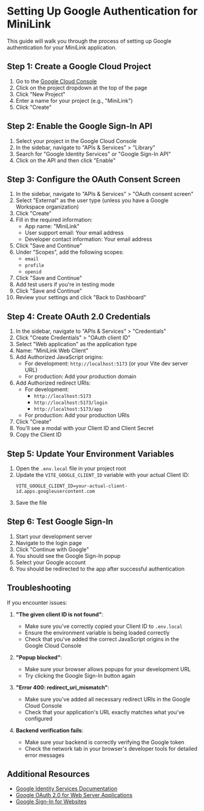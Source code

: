 # Setting Up Google Authentication for MiniLink

This guide will walk you through the process of setting up Google authentication for your MiniLink application.

## Step 1: Create a Google Cloud Project

1. Go to the [Google Cloud Console](https://console.cloud.google.com/)
2. Click on the project dropdown at the top of the page
3. Click "New Project"
4. Enter a name for your project (e.g., "MiniLink")
5. Click "Create"

## Step 2: Enable the Google Sign-In API

1. Select your project in the Google Cloud Console
2. In the sidebar, navigate to "APIs & Services" > "Library"
3. Search for "Google Identity Services" or "Google Sign-In API"
4. Click on the API and then click "Enable"

## Step 3: Configure the OAuth Consent Screen

1. In the sidebar, navigate to "APIs & Services" > "OAuth consent screen"
2. Select "External" as the user type (unless you have a Google Workspace organization)
3. Click "Create"
4. Fill in the required information:
   - App name: "MiniLink"
   - User support email: Your email address
   - Developer contact information: Your email address
5. Click "Save and Continue"
6. Under "Scopes", add the following scopes:
   - `email`
   - `profile`
   - `openid`
7. Click "Save and Continue"
8. Add test users if you're in testing mode
9. Click "Save and Continue"
10. Review your settings and click "Back to Dashboard"

## Step 4: Create OAuth 2.0 Credentials

1. In the sidebar, navigate to "APIs & Services" > "Credentials"
2. Click "Create Credentials" > "OAuth client ID"
3. Select "Web application" as the application type
4. Name: "MiniLink Web Client"
5. Add Authorized JavaScript origins:
   - For development: `http://localhost:5173` (or your Vite dev server URL)
   - For production: Add your production domain
6. Add Authorized redirect URIs:
   - For development: 
     - `http://localhost:5173`
     - `http://localhost:5173/login`
     - `http://localhost:5173/app`
   - For production: Add your production URIs
7. Click "Create"
8. You'll see a modal with your Client ID and Client Secret
9. Copy the Client ID

## Step 5: Update Your Environment Variables

1. Open the `.env.local` file in your project root
2. Update the `VITE_GOOGLE_CLIENT_ID` variable with your actual Client ID:
   ```
   VITE_GOOGLE_CLIENT_ID=your-actual-client-id.apps.googleusercontent.com
   ```
3. Save the file

## Step 6: Test Google Sign-In

1. Start your development server
2. Navigate to the login page
3. Click "Continue with Google"
4. You should see the Google Sign-In popup
5. Select your Google account
6. You should be redirected to the app after successful authentication

## Troubleshooting

If you encounter issues:

1. **"The given client ID is not found"**:
   - Make sure you've correctly copied your Client ID to `.env.local`
   - Ensure the environment variable is being loaded correctly
   - Check that you've added the correct JavaScript origins in the Google Cloud Console

2. **"Popup blocked"**:
   - Make sure your browser allows popups for your development URL
   - Try clicking the Google Sign-In button again

3. **"Error 400: redirect_uri_mismatch"**:
   - Make sure you've added all necessary redirect URIs in the Google Cloud Console
   - Check that your application's URL exactly matches what you've configured

4. **Backend verification fails**:
   - Make sure your backend is correctly verifying the Google token
   - Check the network tab in your browser's developer tools for detailed error messages

## Additional Resources

- [Google Identity Services Documentation](https://developers.google.com/identity/gsi/web/guides/overview)
- [Google OAuth 2.0 for Web Server Applications](https://developers.google.com/identity/protocols/oauth2/web-server)
- [Google Sign-In for Websites](https://developers.google.com/identity/sign-in/web/sign-in) 